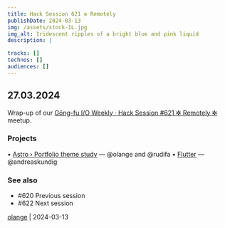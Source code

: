 ```yaml
---
title: Hack Session 621 ✼ Remotely
publishDate: 2024-03-13
img: /assets/stock-1L.jpg
img_alt: Iridescent ripples of a bright blue and pink liquid
description: |

tracks: []
technos: []
audiences: []
---
```


## 27.03.2024

Wrap-up of our [Gōng-fu I/O Weekly · Hack Session #621 ✼ Remotely ✼](https://www.meetup.com/fr-FR/gōngfuio/events/299662133/) meetup.

### Projects

• [Astro › Portfolio theme study](https://docs.astro.build/en/guides/content-collections/) — @olange and @rudifa
• [Flutter](https://flutter.dev) — @andreaskundig

### See also

* #620 Previous session
* #622 Next session

[olange](https://github.com/olange) | 2024-03-13


